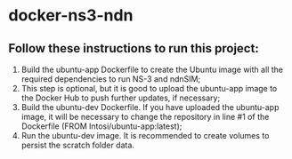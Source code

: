 # docker-ns3-ndn

## Follow these instructions to run this project:

1. Build the ubuntu-app Dockerfile to create the Ubuntu image with all the required dependencies to run NS-3 and ndnSIM;
2. This step is optional, but it is good to upload the ubuntu-app image to the Docker Hub to push further updates, if necessary;
3. Build the ubuntu-dev Dockerfile. If you have uploaded the ubuntu-app image, it will be necessary to change the repository in line #1 of the Dockerfile (FROM lntosi/ubuntu-app:latest);
4. Run the ubuntu-dev image. It is recommended to create volumes to persist the scratch folder data.
